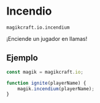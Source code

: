 
# Incendio

`magikcraft.io.incendium`

¡Enciende un jugador en llamas!

## Ejemplo

```javascript
const magik = magikcraft.io;

function ignite(playerName) {
    magik.incendium(playerName);
}
```